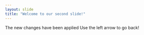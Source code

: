 ```yaml
---
layout: slide
title: "Welcome to our second slide!"
---
```

The new changes have been applied
Use the left arrow to go back!
